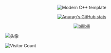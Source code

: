 <div id="title" align=center>

![Modern C++ template][github-sub-title:img]

[![Anurag's GitHub stats](https://github-readme-stats.vercel.app/api?username=Haibabara&show_icons=true&theme=tokyonight)](https://b23.tv/iEJTnPp)

[![bilibili](https://img.shields.io/badge/video-bilibili-red)](https://www.youtube.com/channel/UCey35Do4RGewqr-6EiaCJrg)

</div>

![头像](image/头像.jpg)

![Visitor Count](https://profile-counter.glitch.me/Mq-b/count.svg)

[github-sub-title:img]: https://readme-typing-svg.herokuapp.com?font=Segoe+Script&center=true&lines=mq白.
